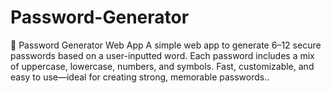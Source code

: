 # Password-Generator
🔐 Password Generator Web App A simple web app to generate 6–12 secure passwords based on a user-inputted word. Each password includes a mix of uppercase, lowercase, numbers, and symbols. Fast, customizable, and easy to use—ideal for creating strong, memorable passwords..
